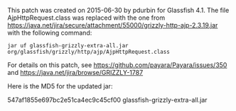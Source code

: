 This patch was created on 2015-06-30 by pdurbin for Glassfish 4.1. The file AjpHttpRequest.class was replaced with the one from https://java.net/jira/secure/attachment/55000/grizzly-http-ajp-2.3.19.jar with the following command:

`jar uf glassfish-grizzly-extra-all.jar org/glassfish/grizzly/http/ajp/AjpHttpRequest.class`

For details on this patch, see https://github.com/payara/Payara/issues/350 and https://java.net/jira/browse/GRIZZLY-1787

Here is the MD5 for the updated jar:

547af1855e697bc2e51ca4ec9c45cf00  glassfish-grizzly-extra-all.jar
